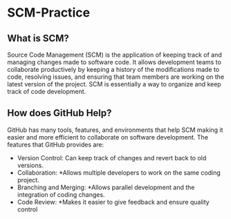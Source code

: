 # SCM-Practice
## What is SCM?
Source Code Management (SCM) is the application of keeping track of and managing changes made to software code. It allows development teams to collaborate productively by keeping a history of the modifications made to code, resolving issues, and ensuring that team members are working on the latest version of the project. SCM is essentially a way to organize and keep track of code development. 

## How does GitHub Help?
GitHub has many tools, features, and environments that help SCM making it easier and more efficient to collaborate on software development. The features that GitHub provides are: 
* Version Control:
Can keep track of changes and revert back to old versions.
* Collaboration:
    *Allows multiple developers to work on the same coding project.
* Branching and Merging:
    *Allows parallel development and the integration of coding changes.
* Code Review:
    *Makes it easier to give feedback and ensure quality control
  

